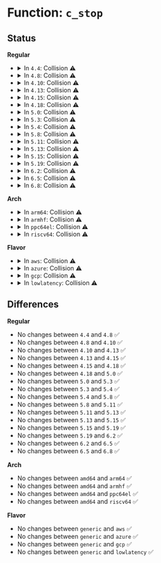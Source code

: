 # Function: <code>c_stop</code>

## Status
<b>Regular</b>
<ul>
<li>
<details>
<summary>In <code>4.4</code>: Collision ⚠️</summary>

```c
void c_stop(struct seq_file *m, void *v);
```

**Collision:** Static-Static Collision

**Inline:** No

**Transformation:** False

**Instances:**

```
In arch/x86/kernel/cpu/proc.c (ffffffff81041520)
Location: arch/x86/kernel/cpu/proc.c:154
Inline: False
```
```
In fs/proc/consoles.c (ffffffff812822d0)
Location: fs/proc/consoles.c:83
Inline: False
```
```
In crypto/proc.c (ffffffff8139ee80)
Location: crypto/proc.c:36
Inline: False
```
**Symbols:**

```
ffffffff81041520-ffffffff8104152b: c_stop (STB_LOCAL)
ffffffff812822d0-ffffffff812822e0: c_stop (STB_LOCAL)
ffffffff8139ee80-ffffffff8139ee97: c_stop (STB_LOCAL)
```
</details>
</li>
<li>
<details>
<summary>In <code>4.8</code>: Collision ⚠️</summary>

```c
void c_stop(struct seq_file *m, void *v);
```

**Collision:** Static-Static Collision

**Inline:** No

**Transformation:** False

**Instances:**

```
In arch/x86/kernel/cpu/proc.c (ffffffff81041470)
Location: arch/x86/kernel/cpu/proc.c:154
Inline: False
```
```
In fs/proc/consoles.c (ffffffff812af380)
Location: fs/proc/consoles.c:83
Inline: False
```
```
In crypto/proc.c (ffffffff813dbc30)
Location: crypto/proc.c:36
Inline: False
```
**Symbols:**

```
ffffffff81041470-ffffffff8104147b: c_stop (STB_LOCAL)
ffffffff812af380-ffffffff812af390: c_stop (STB_LOCAL)
ffffffff813dbc30-ffffffff813dbc47: c_stop (STB_LOCAL)
```
</details>
</li>
<li>
<details>
<summary>In <code>4.10</code>: Collision ⚠️</summary>

```c
void c_stop(struct seq_file *m, void *v);
```

**Collision:** Static-Static Collision

**Inline:** No

**Transformation:** False

**Instances:**

```
In arch/x86/kernel/cpu/proc.c (ffffffff81040ec0)
Location: arch/x86/kernel/cpu/proc.c:154
Inline: False
```
```
In fs/proc/consoles.c (ffffffff812c4d50)
Location: fs/proc/consoles.c:83
Inline: False
```
```
In crypto/proc.c (ffffffff813f3510)
Location: crypto/proc.c:36
Inline: False
```
**Symbols:**

```
ffffffff81040ec0-ffffffff81040ecb: c_stop (STB_LOCAL)
ffffffff812c4d50-ffffffff812c4d60: c_stop (STB_LOCAL)
ffffffff813f3510-ffffffff813f3527: c_stop (STB_LOCAL)
```
</details>
</li>
<li>
<details>
<summary>In <code>4.13</code>: Collision ⚠️</summary>

```c
void c_stop(struct seq_file *m, void *v);
```

**Collision:** Static-Static Collision

**Inline:** No

**Transformation:** False

**Instances:**

```
In arch/x86/kernel/cpu/proc.c (ffffffff8103efe0)
Location: arch/x86/kernel/cpu/proc.c:147
Inline: False
```
```
In fs/proc/consoles.c (ffffffff812d1f90)
Location: fs/proc/consoles.c:83
Inline: False
```
```
In crypto/proc.c (ffffffff813ff830)
Location: crypto/proc.c:36
Inline: False
```
**Symbols:**

```
ffffffff8103efe0-ffffffff8103efeb: c_stop (STB_LOCAL)
ffffffff812d1f90-ffffffff812d1fa0: c_stop (STB_LOCAL)
ffffffff813ff830-ffffffff813ff847: c_stop (STB_LOCAL)
```
</details>
</li>
<li>
<details>
<summary>In <code>4.15</code>: Collision ⚠️</summary>

```c
void c_stop(struct seq_file *m, void *v);
```

**Collision:** Static-Static Collision

**Inline:** No

**Transformation:** False

**Instances:**

```
In arch/x86/kernel/cpu/proc.c (ffffffff81042220)
Location: arch/x86/kernel/cpu/proc.c:158
Inline: False
```
```
In fs/proc/consoles.c (ffffffff812f67b0)
Location: fs/proc/consoles.c:83
Inline: False
```
```
In crypto/proc.c (ffffffff81427e00)
Location: crypto/proc.c:36
Inline: False
```
**Symbols:**

```
ffffffff81042220-ffffffff8104222b: c_stop (STB_LOCAL)
ffffffff812f67b0-ffffffff812f67c0: c_stop (STB_LOCAL)
ffffffff81427e00-ffffffff81427e17: c_stop (STB_LOCAL)
```
</details>
</li>
<li>
<details>
<summary>In <code>4.18</code>: Collision ⚠️</summary>

```c
void c_stop(struct seq_file *m, void *v);
```

**Collision:** Static-Static Collision

**Inline:** No

**Transformation:** False

**Instances:**

```
In arch/x86/kernel/cpu/proc.c (ffffffff81044100)
Location: arch/x86/kernel/cpu/proc.c:158
Inline: False
```
```
In fs/proc/consoles.c (ffffffff81323c30)
Location: fs/proc/consoles.c:82
Inline: False
```
```
In crypto/proc.c (ffffffff8145ac30)
Location: crypto/proc.c:36
Inline: False
```
**Symbols:**

```
ffffffff81044100-ffffffff8104410b: c_stop (STB_LOCAL)
ffffffff81323c30-ffffffff81323c40: c_stop (STB_LOCAL)
ffffffff8145ac30-ffffffff8145ac47: c_stop (STB_LOCAL)
```
</details>
</li>
<li>
<details>
<summary>In <code>5.0</code>: Collision ⚠️</summary>

```c
void c_stop(struct seq_file *m, void *v);
```

**Collision:** Static-Static Collision

**Inline:** No

**Transformation:** False

**Instances:**

```
In arch/x86/kernel/cpu/proc.c (ffffffff81045b00)
Location: arch/x86/kernel/cpu/proc.c:158
Inline: False
```
```
In fs/proc/consoles.c (ffffffff8133ad80)
Location: fs/proc/consoles.c:82
Inline: False
```
```
In crypto/proc.c (ffffffff814787a0)
Location: crypto/proc.c:36
Inline: False
```
**Symbols:**

```
ffffffff81045b00-ffffffff81045b0b: c_stop (STB_LOCAL)
ffffffff8133ad80-ffffffff8133ad90: c_stop (STB_LOCAL)
ffffffff814787a0-ffffffff814787b7: c_stop (STB_LOCAL)
```
</details>
</li>
<li>
<details>
<summary>In <code>5.3</code>: Collision ⚠️</summary>

```c
void c_stop(struct seq_file *m, void *v);
```

**Collision:** Static-Static Collision

**Inline:** No

**Transformation:** False

**Instances:**

```
In arch/x86/kernel/cpu/proc.c (ffffffff81048590)
Location: arch/x86/kernel/cpu/proc.c:158
Inline: False
```
```
In fs/proc/consoles.c (ffffffff81362f30)
Location: fs/proc/consoles.c:81
Inline: False
```
```
In crypto/proc.c (ffffffff814a65d0)
Location: crypto/proc.c:31
Inline: False
```
**Symbols:**

```
ffffffff81048590-ffffffff8104859b: c_stop (STB_LOCAL)
ffffffff81362f30-ffffffff81362f40: c_stop (STB_LOCAL)
ffffffff814a65d0-ffffffff814a65e7: c_stop (STB_LOCAL)
```
</details>
</li>
<li>
<details>
<summary>In <code>5.4</code>: Collision ⚠️</summary>

```c
void c_stop(struct seq_file *m, void *v);
```

**Collision:** Static-Static Collision

**Inline:** No

**Transformation:** False

**Instances:**

```
In arch/x86/kernel/cpu/proc.c (ffffffff81048e60)
Location: arch/x86/kernel/cpu/proc.c:158
Inline: False
```
```
In fs/proc/consoles.c (ffffffff8137b190)
Location: fs/proc/consoles.c:81
Inline: False
```
```
In crypto/proc.c (ffffffff814c1260)
Location: crypto/proc.c:31
Inline: False
```
**Symbols:**

```
ffffffff81048e60-ffffffff81048e6b: c_stop (STB_LOCAL)
ffffffff8137b190-ffffffff8137b1a0: c_stop (STB_LOCAL)
ffffffff814c1260-ffffffff814c1277: c_stop (STB_LOCAL)
```
</details>
</li>
<li>
<details>
<summary>In <code>5.8</code>: Collision ⚠️</summary>

```c
void c_stop(struct seq_file *m, void *v);
```

**Collision:** Static-Static Collision

**Inline:** No

**Transformation:** False

**Instances:**

```
In arch/x86/kernel/cpu/proc.c (ffffffff8104cf60)
Location: arch/x86/kernel/cpu/proc.c:173
Inline: False
```
```
In fs/proc/consoles.c (ffffffff813c4510)
Location: fs/proc/consoles.c:81
Inline: False
```
```
In crypto/proc.c (ffffffff81521b10)
Location: crypto/proc.c:31
Inline: False
```
**Symbols:**

```
ffffffff8104cf60-ffffffff8104cf6b: c_stop (STB_LOCAL)
ffffffff813c4510-ffffffff813c4520: c_stop (STB_LOCAL)
ffffffff81521b10-ffffffff81521b27: c_stop (STB_LOCAL)
```
</details>
</li>
<li>
<details>
<summary>In <code>5.11</code>: Collision ⚠️</summary>

```c
void c_stop(struct seq_file *m, void *v);
```

**Collision:** Static-Static Collision

**Inline:** No

**Transformation:** False

**Instances:**

```
In arch/x86/kernel/cpu/proc.c (ffffffff8104c3c0)
Location: arch/x86/kernel/cpu/proc.c:173
Inline: False
```
```
In fs/proc/consoles.c (ffffffff813d6470)
Location: fs/proc/consoles.c:81
Inline: False
```
```
In crypto/proc.c (ffffffff8153e980)
Location: crypto/proc.c:31
Inline: False
```
**Symbols:**

```
ffffffff8104c3c0-ffffffff8104c3cb: c_stop (STB_LOCAL)
ffffffff813d6470-ffffffff813d6480: c_stop (STB_LOCAL)
ffffffff8153e980-ffffffff8153e997: c_stop (STB_LOCAL)
```
</details>
</li>
<li>
<details>
<summary>In <code>5.13</code>: Collision ⚠️</summary>

```c
void c_stop(struct seq_file *m, void *v);
```

**Collision:** Static-Static Collision

**Inline:** No

**Transformation:** False

**Instances:**

```
In arch/x86/kernel/cpu/proc.c (ffffffff8104df00)
Location: arch/x86/kernel/cpu/proc.c:173
Inline: False
```
```
In fs/proc/consoles.c (ffffffff813dd370)
Location: fs/proc/consoles.c:81
Inline: False
```
```
In crypto/proc.c (ffffffff81547030)
Location: crypto/proc.c:31
Inline: False
```
**Symbols:**

```
ffffffff8104df00-ffffffff8104df0b: c_stop (STB_LOCAL)
ffffffff813dd370-ffffffff813dd380: c_stop (STB_LOCAL)
ffffffff81547030-ffffffff81547047: c_stop (STB_LOCAL)
```
</details>
</li>
<li>
<details>
<summary>In <code>5.15</code>: Collision ⚠️</summary>

```c
void c_stop(struct seq_file *m, void *v);
```

**Collision:** Static-Static Collision

**Inline:** No

**Transformation:** False

**Instances:**

```
In arch/x86/kernel/cpu/proc.c (ffffffff81055700)
Location: arch/x86/kernel/cpu/proc.c:173
Inline: False
```
```
In fs/proc/consoles.c (ffffffff8142eb00)
Location: fs/proc/consoles.c:81
Inline: False
```
```
In crypto/proc.c (ffffffff815a7810)
Location: crypto/proc.c:31
Inline: False
```
**Symbols:**

```
ffffffff81055700-ffffffff8105570b: c_stop (STB_LOCAL)
ffffffff8142eb00-ffffffff8142eb10: c_stop (STB_LOCAL)
ffffffff815a7810-ffffffff815a7827: c_stop (STB_LOCAL)
```
</details>
</li>
<li>
<details>
<summary>In <code>5.19</code>: Collision ⚠️</summary>

```c
void c_stop(struct seq_file *m, void *v);
```

**Collision:** Static-Static Collision

**Inline:** No

**Transformation:** False

**Instances:**

```
In arch/x86/kernel/cpu/proc.c (ffffffff81061700)
Location: arch/x86/kernel/cpu/proc.c:168
Inline: False
```
```
In fs/proc/consoles.c (ffffffff814a8680)
Location: fs/proc/consoles.c:81
Inline: False
```
```
In crypto/proc.c (ffffffff8164eb00)
Location: crypto/proc.c:31
Inline: False
```
**Symbols:**

```
ffffffff81061700-ffffffff8106170f: c_stop (STB_LOCAL)
ffffffff814a8680-ffffffff814a8694: c_stop (STB_LOCAL)
ffffffff8164eb00-ffffffff8164eb1d: c_stop (STB_LOCAL)
```
</details>
</li>
<li>
<details>
<summary>In <code>6.2</code>: Collision ⚠️</summary>

```c
void c_stop(struct seq_file *m, void *v);
```

**Collision:** Static-Static Collision

**Inline:** No

**Transformation:** False

**Instances:**

```
In arch/x86/kernel/cpu/proc.c (ffffffff81070140)
Location: arch/x86/kernel/cpu/proc.c:168
Inline: False
```
```
In fs/proc/consoles.c (ffffffff8153e020)
Location: fs/proc/consoles.c:96
Inline: False
```
```
In crypto/proc.c (ffffffff81707fa0)
Location: crypto/proc.c:31
Inline: False
```
**Symbols:**

```
ffffffff81070140-ffffffff8107014f: c_stop (STB_LOCAL)
ffffffff8153e020-ffffffff8153e034: c_stop (STB_LOCAL)
ffffffff81707fa0-ffffffff81707fbd: c_stop (STB_LOCAL)
```
</details>
</li>
<li>
<details>
<summary>In <code>6.5</code>: Collision ⚠️</summary>

```c
void c_stop(struct seq_file *m, void *v);
```

**Collision:** Static-Static Collision

**Inline:** No

**Transformation:** False

**Instances:**

```
In arch/x86/kernel/cpu/proc.c (ffffffff81071d50)
Location: arch/x86/kernel/cpu/proc.c:168
Inline: False
```
```
In fs/proc/consoles.c (ffffffff815762f0)
Location: fs/proc/consoles.c:96
Inline: False
```
```
In crypto/proc.c (ffffffff817416c0)
Location: crypto/proc.c:32
Inline: False
```
**Symbols:**

```
ffffffff81071d50-ffffffff81071d5f: c_stop (STB_LOCAL)
ffffffff815762f0-ffffffff81576304: c_stop (STB_LOCAL)
ffffffff817416c0-ffffffff817416dd: c_stop (STB_LOCAL)
```
</details>
</li>
<li>
<details>
<summary>In <code>6.8</code>: Collision ⚠️</summary>

```c
void c_stop(struct seq_file *m, void *v);
```

**Collision:** Static-Static Collision

**Inline:** No

**Transformation:** False

**Instances:**

```
In arch/x86/kernel/cpu/proc.c (ffffffff81079570)
Location: arch/x86/kernel/cpu/proc.c:170
Inline: False
```
```
In fs/proc/consoles.c (ffffffff815aec40)
Location: fs/proc/consoles.c:96
Inline: False
```
```
In crypto/proc.c (ffffffff81782560)
Location: crypto/proc.c:32
Inline: False
```
**Symbols:**

```
ffffffff81079570-ffffffff8107957f: c_stop (STB_LOCAL)
ffffffff815aec40-ffffffff815aec54: c_stop (STB_LOCAL)
ffffffff81782560-ffffffff8178257d: c_stop (STB_LOCAL)
```
</details>
</li>
</ul>
<b>Arch</b>
<ul>
<li>
<details>
<summary>In <code>arm64</code>: Collision ⚠️</summary>

```c
void c_stop(struct seq_file *m, void *v);
```

**Collision:** Static-Static Collision

**Inline:** No

**Transformation:** False

**Instances:**

```
In arch/arm64/kernel/cpuinfo.c (ffff8000100979a8)
Location: arch/arm64/kernel/cpuinfo.c:196
Inline: False
```
```
In fs/proc/consoles.c (ffff800010447848)
Location: fs/proc/consoles.c:81
Inline: False
```
```
In crypto/proc.c (ffff8000105bb518)
Location: crypto/proc.c:31
Inline: False
```
**Symbols:**

```
ffff8000100979a8-ffff8000100979c0: c_stop (STB_LOCAL)
ffff800010447848-ffff800010447864: c_stop (STB_LOCAL)
ffff8000105bb518-ffff8000105bb53c: c_stop (STB_LOCAL)
```
</details>
</li>
<li>
<details>
<summary>In <code>armhf</code>: Collision ⚠️</summary>

```c
void c_stop(struct seq_file *m, void *v);
```

**Collision:** Static-Static Collision

**Inline:** No

**Transformation:** False

**Instances:**

```
In arch/arm/kernel/setup.c (c030d528)
Location: arch/arm/kernel/setup.c:1316
Inline: False
```
```
In fs/proc/consoles.c (c060c754)
Location: fs/proc/consoles.c:81
Inline: False
```
```
In crypto/proc.c (c0769790)
Location: crypto/proc.c:31
Inline: False
```
**Symbols:**

```
c030d528-c030d540: c_stop (STB_LOCAL)
c060c754-c060c770: c_stop (STB_LOCAL)
c0769790-c07697b4: c_stop (STB_LOCAL)
```
</details>
</li>
<li>
<details>
<summary>In <code>ppc64el</code>: Collision ⚠️</summary>

```c
void c_stop(struct seq_file *m, void *v);
```

**Collision:** Static-Static Collision

**Inline:** No

**Transformation:** False

**Instances:**

```
In arch/powerpc/kernel/setup-common.c (c00000000002f710)
Location: arch/powerpc/kernel/setup-common.c:363
Inline: False
```
```
In fs/proc/consoles.c (c00000000055db40)
Location: fs/proc/consoles.c:81
Inline: False
```
```
In crypto/proc.c (c000000000741d90)
Location: crypto/proc.c:31
Inline: False
```
**Symbols:**

```
c00000000002f710-c00000000002f71c: c_stop (STB_LOCAL)
c00000000055db40-c00000000055db74: c_stop (STB_LOCAL)
c000000000741d90-c000000000741dcc: c_stop (STB_LOCAL)
```
</details>
</li>
<li>
<details>
<summary>In <code>riscv64</code>: Collision ⚠️</summary>

```c
void c_stop(struct seq_file *m, void *v);
```

**Collision:** Static-Static Collision

**Inline:** No

**Transformation:** False

**Instances:**

```
In arch/riscv/kernel/cpu.c (ffffffe0000b5000)
Location: arch/riscv/kernel/cpu.c:124
Inline: False
```
```
In fs/proc/consoles.c (ffffffe0002dd4da)
Location: fs/proc/consoles.c:81
Inline: False
```
```
In crypto/proc.c (ffffffe000400fa8)
Location: crypto/proc.c:31
Inline: False
```
**Symbols:**

```
ffffffe0002dd4da-ffffffe0002dd4fc: c_stop (STB_LOCAL)
ffffffe000400fa8-ffffffe000400fd2: c_stop (STB_LOCAL)
ffffffe0000b5000-ffffffe0000b501a: c_stop (STB_LOCAL)
```
</details>
</li>
</ul>
<b>Flavor</b>
<ul>
<li>
<details>
<summary>In <code>aws</code>: Collision ⚠️</summary>

```c
void c_stop(struct seq_file *m, void *v);
```

**Collision:** Static-Static Collision

**Inline:** No

**Transformation:** False

**Instances:**

```
In arch/x86/kernel/cpu/proc.c (ffffffff81048fd0)
Location: arch/x86/kernel/cpu/proc.c:158
Inline: False
```
```
In fs/proc/consoles.c (ffffffff81373770)
Location: fs/proc/consoles.c:81
Inline: False
```
```
In crypto/proc.c (ffffffff814b9840)
Location: crypto/proc.c:31
Inline: False
```
**Symbols:**

```
ffffffff81048fd0-ffffffff81048fdb: c_stop (STB_LOCAL)
ffffffff81373770-ffffffff81373780: c_stop (STB_LOCAL)
ffffffff814b9840-ffffffff814b9857: c_stop (STB_LOCAL)
```
</details>
</li>
<li>
<details>
<summary>In <code>azure</code>: Collision ⚠️</summary>

```c
void c_stop(struct seq_file *m, void *v);
```

**Collision:** Static-Static Collision

**Inline:** No

**Transformation:** False

**Instances:**

```
In arch/x86/kernel/cpu/proc.c (ffffffff810383a0)
Location: arch/x86/kernel/cpu/proc.c:158
Inline: False
```
```
In fs/proc/consoles.c (ffffffff81364240)
Location: fs/proc/consoles.c:81
Inline: False
```
```
In crypto/proc.c (ffffffff814aa260)
Location: crypto/proc.c:31
Inline: False
```
**Symbols:**

```
ffffffff810383a0-ffffffff810383ab: c_stop (STB_LOCAL)
ffffffff81364240-ffffffff81364250: c_stop (STB_LOCAL)
ffffffff814aa260-ffffffff814aa277: c_stop (STB_LOCAL)
```
</details>
</li>
<li>
<details>
<summary>In <code>gcp</code>: Collision ⚠️</summary>

```c
void c_stop(struct seq_file *m, void *v);
```

**Collision:** Static-Static Collision

**Inline:** No

**Transformation:** False

**Instances:**

```
In arch/x86/kernel/cpu/proc.c (ffffffff81048e10)
Location: arch/x86/kernel/cpu/proc.c:158
Inline: False
```
```
In fs/proc/consoles.c (ffffffff81371240)
Location: fs/proc/consoles.c:81
Inline: False
```
```
In crypto/proc.c (ffffffff814b58d0)
Location: crypto/proc.c:31
Inline: False
```
**Symbols:**

```
ffffffff81048e10-ffffffff81048e1b: c_stop (STB_LOCAL)
ffffffff81371240-ffffffff81371250: c_stop (STB_LOCAL)
ffffffff814b58d0-ffffffff814b58e7: c_stop (STB_LOCAL)
```
</details>
</li>
<li>
<details>
<summary>In <code>lowlatency</code>: Collision ⚠️</summary>

```c
void c_stop(struct seq_file *m, void *v);
```

**Collision:** Static-Static Collision

**Inline:** No

**Transformation:** False

**Instances:**

```
In arch/x86/kernel/cpu/proc.c (ffffffff8104a220)
Location: arch/x86/kernel/cpu/proc.c:158
Inline: False
```
```
In fs/proc/consoles.c (ffffffff81384c20)
Location: fs/proc/consoles.c:81
Inline: False
```
```
In crypto/proc.c (ffffffff814ce370)
Location: crypto/proc.c:31
Inline: False
```
**Symbols:**

```
ffffffff8104a220-ffffffff8104a22b: c_stop (STB_LOCAL)
ffffffff81384c20-ffffffff81384c30: c_stop (STB_LOCAL)
ffffffff814ce370-ffffffff814ce387: c_stop (STB_LOCAL)
```
</details>
</li>
</ul>

## Differences
<b>Regular</b>
<ul>
<li>
No changes between <code>4.4</code> and <code>4.8</code> ✅
</li>
<li>
No changes between <code>4.8</code> and <code>4.10</code> ✅
</li>
<li>
No changes between <code>4.10</code> and <code>4.13</code> ✅
</li>
<li>
No changes between <code>4.13</code> and <code>4.15</code> ✅
</li>
<li>
No changes between <code>4.15</code> and <code>4.18</code> ✅
</li>
<li>
No changes between <code>4.18</code> and <code>5.0</code> ✅
</li>
<li>
No changes between <code>5.0</code> and <code>5.3</code> ✅
</li>
<li>
No changes between <code>5.3</code> and <code>5.4</code> ✅
</li>
<li>
No changes between <code>5.4</code> and <code>5.8</code> ✅
</li>
<li>
No changes between <code>5.8</code> and <code>5.11</code> ✅
</li>
<li>
No changes between <code>5.11</code> and <code>5.13</code> ✅
</li>
<li>
No changes between <code>5.13</code> and <code>5.15</code> ✅
</li>
<li>
No changes between <code>5.15</code> and <code>5.19</code> ✅
</li>
<li>
No changes between <code>5.19</code> and <code>6.2</code> ✅
</li>
<li>
No changes between <code>6.2</code> and <code>6.5</code> ✅
</li>
<li>
No changes between <code>6.5</code> and <code>6.8</code> ✅
</li>
</ul>
<b>Arch</b>
<ul>
<li>
No changes between <code>amd64</code> and <code>arm64</code> ✅
</li>
<li>
No changes between <code>amd64</code> and <code>armhf</code> ✅
</li>
<li>
No changes between <code>amd64</code> and <code>ppc64el</code> ✅
</li>
<li>
No changes between <code>amd64</code> and <code>riscv64</code> ✅
</li>
</ul>
<b>Flavor</b>
<ul>
<li>
No changes between <code>generic</code> and <code>aws</code> ✅
</li>
<li>
No changes between <code>generic</code> and <code>azure</code> ✅
</li>
<li>
No changes between <code>generic</code> and <code>gcp</code> ✅
</li>
<li>
No changes between <code>generic</code> and <code>lowlatency</code> ✅
</li>
</ul>
